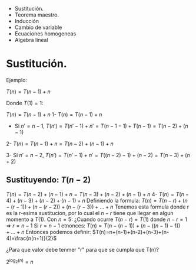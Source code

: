- Sustitución.
- Teorema maestro.
- Inducción
- Cambio de variable
- Ecuaciones homogeneas
- Algebra lineal

# Sustitución.

Ejemplo:

$T(n)=T(n-1)+n$

Donde $T(1)=1$:

$T(n)=T(n-1)+n$
1- $T(n)=T(n-1)+n$
- Si $n'=n-1$,  $T(n')=T(n'-1)+n'=T(n-1-1)+T(n-1)=T(n-2)+(n-1)$

2- $T(n)=T(n-1)+n=T(n-2)+(n-1)+n$

3- Si $n'=n-2$, $T(n')=T(n'-1)+n'=T((n-2)-1)+(n-2)=T(n-3)+(n+2)$
## Sustituyendo: $T(n-2)$

$T(n)=T(n-2)+(n-1)+n=T(n-3)+(n-2)+(n-1)+n$
4- 
$T(n)=T(n-4)+(n-3)+(n-2)+(n-1)+n$
Definiendo la formula:
$T(n)=T(n-r)+(n-(r-1))+(n-(r-2))+(n-(r-3))+...+n$
Tenemos esta formula donde r es la r-esima sustitucion, por lo cual el $n-r$ tiene que llegar en algun momento a $T(1).$
Con $n=5$:
	¿Cuando ocurre $T(n-r)=T(1)$
	donde $n-r=1$ => $r=n-1$
Si $r=n-1$ etnonces:
$T(n)=T(n-(n-1))+(n-((n-1)-1))+...+n$
Entonces podemos definir:
$T(n)=n+(n-1)+(n-2)+(n-3)+(n-4)=\frac{n(n+1)}{2}$

¿Para que valor debe tenmer "r" para que se cumpla que T(n)?

$2^{\log_{2}(n)}=n$

